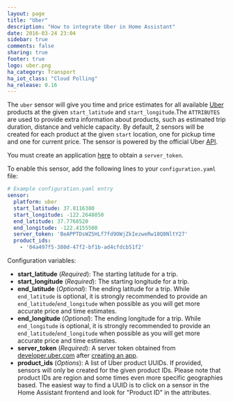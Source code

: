 ```yaml
---
layout: page
title: "Uber"
description: "How to integrate Uber in Home Assistant"
date: 2016-03-24 23:04
sidebar: true
comments: false
sharing: true
footer: true
logo: uber.png
ha_category: Transport
ha_iot_class: "Cloud Polling"
ha_release: 0.16
---
```



The `uber` sensor will give you time and price estimates for all available [Uber](https://uber.com) products at the given `start_latitude` and `start_longitude`.The `ATTRIBUTES` are used to provide extra information about products, such as estimated trip duration, distance and vehicle capacity. By default, 2 sensors will be created for each product at the given `start` location, one for pickup time and one for current price. The sensor is powered by the official Uber [API](https://developer.uber.com/).


You must create an application [here](https://developer.uber.com/dashboard/create) to obtain a `server_token`.

To enable this sensor, add the following lines to your `configuration.yaml` file:

```yaml
# Example configuration.yaml entry
sensor:
  platform: uber
  start_latitude: 37.8116380
  start_longitude: -122.2648050
  end_latitude: 37.7768520
  end_longitude: -122.4155500
  server_token: 'BeAPPTDsWZSHLf7fd9OWjZkIezweRw18Q8NltY27'
  product_ids:
    - '04a497f5-380d-47f2-bf1b-ad4cfdcb51f2'
```

Configuration variables:

- **start_latitude** (*Required*): The starting latitude for a trip.
- **start_longitude** (*Required*): The starting longitude for a trip.
- **end_latitude** (*Optional*): The ending latitude for a trip. While `end_latitude` is optional, it is strongly recommended to provide an `end_latitude`/`end_longitude` when possible as you will get more accurate price and time estimates.
- **end_longitude** (*Optional*): The ending longitude for a trip. While `end_longitude` is optional, it is strongly recommended to provide an `end_latitude`/`end_longitude` when possible as you will get more accurate price and time estimates.
- **server_token** (*Required*): A server token obtained from [developer.uber.com](https://developer.uber.com) after [creating an app](https://developer.uber.com/dashboard/create).
- **product_ids** (*Options*): A list of Uber product UUIDs. If provided, sensors will only be created for the given product IDs. Please note that product IDs are region and some times even more specific geographies based. The easiest way to find a UUID is to click on a sensor in the Home Assistant frontend and look for "Product ID" in the attributes.
